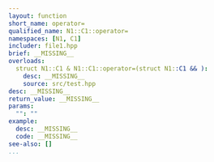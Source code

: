 ```yaml
---
layout: function
short_name: operator=
qualified_name: N1::C1::operator=
namespaces: [N1, C1]
includer: file1.hpp
brief: __MISSING__
overloads:
  struct N1::C1 & N1::C1::operator=(struct N1::C1 && ):
    desc: __MISSING__
    source: src/test.hpp
desc: __MISSING__
return_value: __MISSING__
params:
  "": ""
example:
  desc: __MISSING__
  code: __MISSING__
see-also: []
...
```

